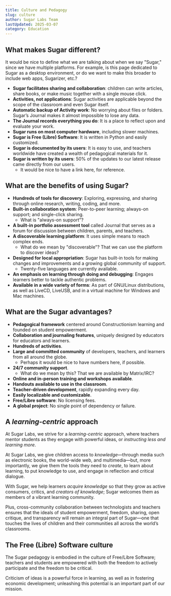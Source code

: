 ```yaml
---
title: Culture and Pedagogy
slug: culture
author: Sugar Labs Team
lastUpdated: 2025-03-07
category: Education
---
```

<!-- markdownlint-disable -->

## What makes Sugar different?  
It would be nice to define what we are talking about when we say "Sugar," since we have multiple platforms. For example, is this page dedicated to Sugar as a desktop environment, or do we want to make this broader to include web apps, Sugarizer, etc.?  

- **Sugar facilitates sharing and collaboration**: children can write articles, share books, or make music together with a single mouse click.  
- **Activities, not applications**: Sugar activities are applicable beyond the scope of the classroom and even Sugar itself.  
- **Automatic backup of Activity work**: No worrying about files or folders. Sugar’s Journal makes it almost impossible to lose any data.  
- **The Journal records everything you do**: It is a place to reflect upon and evaluate your work.  
- **Sugar runs on most computer hardware**, including slower machines.  
- **Sugar is Free (Libre) Software**: It is written in Python and easily customized.  
- **Sugar is documented by its users**: It is easy to use, and teachers worldwide have created a wealth of pedagogical materials for it.  
- **Sugar is written by its users**: 50% of the updates to our latest release came directly from our users.  
  - It would be nice to have a link here, for reference.  

## What are the benefits of using Sugar?  
- **Hundreds of tools for discovery**: Exploring, expressing, and sharing through online research, writing, coding, and more.  
- **Built-in collaboration system**: Peer-to-peer learning; always-on support; and single-click sharing.  
  - What is "always-on support"?  
- **A built-in portfolio assessment tool** called Journal that serves as a forum for discussion between children, parents, and teachers.  
- **A discoverable learning platform**: It uses simple means to reach complex ends.  
  - What do we mean by "discoverable"? That we can use the platform to discover ideas?  
- **Designed for local appropriation**: Sugar has built-in tools for making changes and improvements and a growing global community of support.  
  - Twenty-five languages are currently available.  
- **An emphasis on learning through doing and debugging**: Engages learners better to tackle authentic problems.  
- **Available in a wide variety of forms**: As part of GNU/Linux distributions, as well as LiveCD, LiveUSB, and in a virtual machine for Windows and Mac machines.  

## What are the Sugar advantages?  
- **Pedagogical framework** centered around Constructionism learning and founded on student empowerment.  
- **Collaboration and journaling features**, uniquely designed by educators for educators and learners.  
- **Hundreds of activities**.  
- **Large and committed community** of developers, teachers, and learners from all around the globe.  
  - Perhaps it would be nice to have numbers here, if possible.  
- **24/7 community support**.  
  - What do we mean by this? That we are available by Matrix/IRC?  
- **Online and in-person training and workshops available**.  
- **Handouts available to use in the classroom**.  
- **Teacher-driven development**, rapidly expanding every day.  
- **Easily localizable and customizable**.  
- **Free/Libre software**: No licensing fees.  
- **A global project**: No single point of dependency or failure.  

## A *learning-centric* approach  
At Sugar Labs, we strive for a *learning-centric* approach, where teachers mentor students as they engage with powerful ideas, or *instructing less and learning more*.  

At Sugar Labs, we give children access to *knowledge*—through media such as electronic books, the world-wide web, and multimedia—but, more importantly, we give them the tools they need to *create*, to learn about learning, to put knowledge to use, and engage in reflection and critical dialogue.  

With Sugar, we help learners *acquire knowledge* so that they grow as active consumers, critics, and *creators of knowledge*; Sugar welcomes them as members of a vibrant learning community.  

Plus, cross-community collaboration between technologists and teachers ensures that the ideals of student empowerment, freedom, sharing, open critique, and transparency will remain an integral part of Sugar—one that touches the lives of children and their communities all across the world’s classrooms.  

## The Free (Libre) Software culture  
The Sugar pedagogy is embodied in the culture of Free/Libre Software; teachers and students are empowered with both the freedom to actively participate and the freedom to be critical.  

Criticism of ideas is a powerful force in learning, as well as in fostering economic development; unleashing this potential is an important part of our mission.
